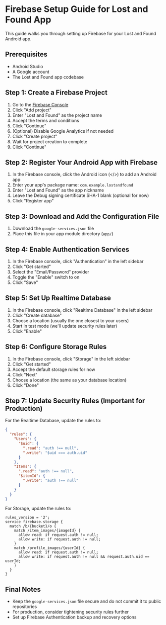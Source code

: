 # Firebase Setup Guide for Lost and Found App

This guide walks you through setting up Firebase for your Lost and Found Android app.

## Prerequisites
- Android Studio
- A Google account
- The Lost and Found app codebase

## Step 1: Create a Firebase Project

1. Go to the [Firebase Console](https://console.firebase.google.com/)
2. Click "Add project"
3. Enter "Lost and Found" as the project name
4. Accept the terms and conditions
5. Click "Continue"
6. (Optional) Disable Google Analytics if not needed
7. Click "Create project"
8. Wait for project creation to complete
9. Click "Continue"

## Step 2: Register Your Android App with Firebase

1. In the Firebase console, click the Android icon (</>) to add an Android app
2. Enter your app's package name: `com.example.lostandfound`
3. Enter "Lost and Found" as the app nickname
4. Leave the Debug signing certificate SHA-1 blank (optional for now)
5. Click "Register app"

## Step 3: Download and Add the Configuration File

1. Download the `google-services.json` file
2. Place this file in your app module directory (`app/`)

## Step 4: Enable Authentication Services

1. In the Firebase console, click "Authentication" in the left sidebar
2. Click "Get started"
3. Select the "Email/Password" provider
4. Toggle the "Enable" switch to on
5. Click "Save"

## Step 5: Set Up Realtime Database

1. In the Firebase console, click "Realtime Database" in the left sidebar
2. Click "Create database"
3. Choose a location (usually the one closest to your users)
4. Start in test mode (we'll update security rules later)
5. Click "Enable"

## Step 6: Configure Storage Rules

1. In the Firebase console, click "Storage" in the left sidebar
2. Click "Get started"
3. Accept the default storage rules for now
4. Click "Next"
5. Choose a location (the same as your database location)
6. Click "Done"

## Step 7: Update Security Rules (Important for Production)

For the Realtime Database, update the rules to:

```json
{
  "rules": {
    "Users": {
      "$uid": {
        ".read": "auth !== null",
        ".write": "$uid === auth.uid"
      }
    },
    "Items": {
      ".read": "auth !== null",
      "$itemId": {
        ".write": "auth !== null"
      }
    }
  }
}
```

For Storage, update the rules to:

```
rules_version = '2';
service firebase.storage {
  match /b/{bucket}/o {
    match /item_images/{imageId} {
      allow read: if request.auth != null;
      allow write: if request.auth != null;
    }
    match /profile_images/{userId} {
      allow read: if request.auth != null;
      allow write: if request.auth != null && request.auth.uid == userId;
    }
  }
}
```

## Final Notes

- Keep the `google-services.json` file secure and do not commit it to public repositories
- For production, consider tightening security rules further
- Set up Firebase Authentication backup and recovery options 
